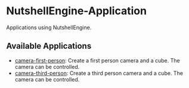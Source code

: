 # NutshellEngine-Application
Applications using NutshellEngine.

## Available Applications
- [camera-first-person](https://github.com/Team-Nutshell/NutshellEngine-Application/tree/application/camera-first-person): Create a first person camera and a cube. The camera can be controlled.
- [camera-third-person](https://github.com/Team-Nutshell/NutshellEngine-Application/tree/application/camera-third-person): Create a third person camera and a cube. The camera can be controlled.